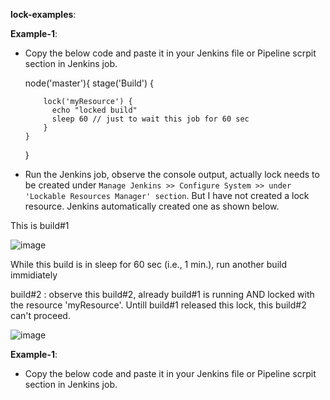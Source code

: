 **lock-examples**:

**Example-1**:

* Copy the below code and paste it in your Jenkins file or Pipeline scrpit section in Jenkins job.

    node('master'){
      stage('Build') {

          lock('myResource') {
            echo "locked build"
            sleep 60 // just to wait this job for 60 sec
          }
      }
    }

* Run the Jenkins job, observe the console output, actually lock needs to be created under `Manage Jenkins >> Configure System >> under 'Lockable Resources Manager' section`. But I have not created a lock resource. Jenkins automatically created one as shown below.

This is build#1

![image](https://user-images.githubusercontent.com/24622526/99692997-cdb15c80-2a82-11eb-91dc-54db8f2674aa.png)

While this build is in sleep for 60 sec (i.e., 1 min.), run another build immidiately

build#2 : observe this build#2, already build#1 is running AND locked with the resource 'myResource'. Untill build#1 released this lock, this build#2 can't proceed. 

![image](https://user-images.githubusercontent.com/24622526/99693224-09e4bd00-2a83-11eb-81fc-a48e462b03ed.png)

**Example-1**:

* Copy the below code and paste it in your Jenkins file or Pipeline scrpit section in Jenkins job.

